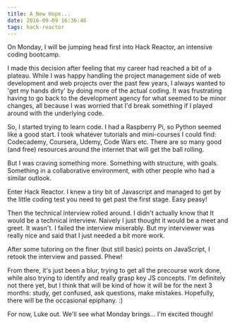 ```yaml
---
title: A New Hope...
date: 2016-09-09 16:36:46
tags: hack-reactor
---
```

On Monday, I will be jumping head first into Hack Reactor, an intensive coding bootcamp.

I made this decision after feeling that my career had reached a bit of a plateau. While I was happy handling the project management side of web development and web projects over the past few years, I always wanted to 'get my hands dirty' by doing more of the actual coding. It was frustrating having to go back to the development agency for what seemed to be minor changes, all because I was worried that I'd break something if I played around with the underlying code.

So, I started trying to learn code. I had a Raspberry Pi, so Python seemed like a good start. I took whatever tutorials and mini-courses I could find: Codecademy, Coursera, Udemy, Code Wars etc. There are so many good (and free) resources around the internet that will get the ball rolling.

But I was craving something more. Something with structure, with goals. Something in a collaborative environment, with other people who had a similar outlook.

Enter Hack Reactor. I knew a tiny bit of Javascript and managed to get by the little coding test you need to get past the first stage. Easy peasy!

Then the technical interview rolled around. I didn't actually know that It would be a technical interview. Naively I just thought it would be a meet and greet. It wasn't. I failed the interview miserably. But my interviewer was really nice and said that I just needed a bit more work.

After some tutoring on the finer (but still basic) points on JavaScript, I retook the interview and passed. Phew!

From there, it's just been a blur, trying to get all the precourse work done, while also trying to identify and really grasp key JS concepts. I'm definitely not there yet, but I think that will be kind of how it will be for the next 3 months: study, get confused, ask questions, make mistakes. Hopefully, there will be the occasional epiphany. :)

For now, Luke out. We'll see what Monday brings... I'm excited though!